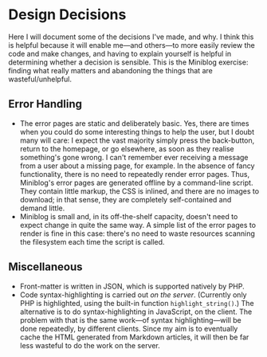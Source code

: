 # Design Decisions

Here I will document some of the decisions I've made, and why.  I think this is helpful because it will enable me&mdash;and others&mdash;to more easily review the code and make changes, and having to explain yourself is helpful in determining whether a decision is sensible.  This is the Miniblog exercise: finding what really matters and abandoning the things that are wasteful/unhelpful.

## Error Handling

- The error pages are static and deliberately basic.  Yes, there are times when you could do some interesting things to help the user, but I doubt many will care: I expect the vast majority simply press the back-button, return to the homepage, or go elsewhere, as soon as they realise something's gone wrong.  I can't remember ever receiving a message from a user about a missing page, for example.  In the absence of fancy functionality, there is no need to repeatedly render error pages.  Thus, Miniblog's error pages are generated offline by a command-line script.  They contain little markup, the CSS is inlined, and there are no images to download; in that sense, they are completely self-contained and demand little.
- Miniblog is small and, in its off-the-shelf capacity, doesn't need to expect change in quite the same way.  A simple list of the error pages to render is fine in this case: there's no need to waste resources scanning the filesystem each time the script is called.

## Miscellaneous

- Front-matter is written in JSON, which is supported natively by PHP.
- Code syntax-highlighting is carried out *on the server*.  (Currently only PHP is highlighted, using the built-in function `highlight_string()`.)  The alternative is to do syntax-highlighting in JavaScript, on the client.  The problem with that is the same work&mdash;of syntax highlighting&mdash;will be done repeatedly, by different clients.  Since my aim is to eventually cache the HTML generated from Markdown articles, it will then be far less wasteful to do the work on the server.
